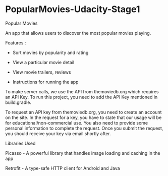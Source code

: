 # PopularMovies-Udacity-Stage1
Popular Movies

An app that allows users to discover the most popular movies playing.

Features :

- Sort movies by popularity and rating

- View a particular movie detail

- View movie trailers, reviews

- Instructions for running the app

To make server calls, we use the API from themoviedb.org which requires an API Key. To run this project, you need to add the API Key mentioned in build.gradle.

To request an API key from themoviedb.org, you need to create an account on the site.
In the request for a key, you have to state that our usage will be for educational/non-commercial use. You also need to provide some personal information to complete the request. Once you submit the request, you should receive your key via email shortly after.

Libraries Used

Picasso - A powerful library that handles image loading and caching in the app

Retrofit - A type-safe HTTP client for Android and Java
